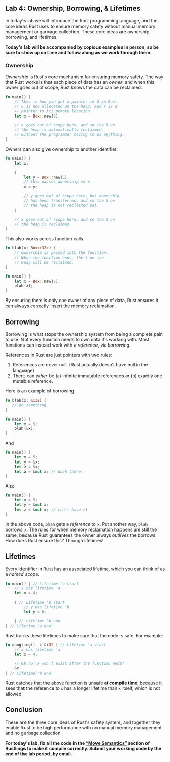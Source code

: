 ## Lab 4: Ownership, Borrowing, &amp; Lifetimes

In today's lab we will introduce the Rust programming language,
and the core ideas Rust uses to ensure memory safety without manual
memory management or garbage collection. These core ideas are
ownership, borrowing, and lifetimes.

__Today's lab will be accompanied by copious examples in person, so
be sure to show up on time and follow along as we work through them.__

### Ownership

_Ownership_ is Rust's core mechanism for ensuring memory safety.
The way that Rust works is that each piece of data has an _owner_,
and when this owner goes out of scope, Rust knows the data can be
reclaimed.

```rust
fn main() {
    // This is how you get a pointer to 5 in Rust.
    // 5 is now allocated on the heap, and x is a
    // pointer to its memory location.
    let x = Box::new(5);

    // x goes out of scope here, and so the 5 on
    // the heap is automatically reclaimed,
    // without the programmer having to do anything.
}
```

Owners can also give ownership to another identifier:

```rust
fn main() {
    let x;

    {
        let y = Box::new(5);
        // this passes ownership to x.
        x = y;

        // y goes out of scope here, but ownership
        // has been transferred, and so the 5 on
        // the heap is not reclaimed yet.
    }

    // x goes out of scope here, and so the 5 on
    // the heap is reclaimed.
}
```

This also works across function calls.

```rust
fn blah(x: Box<i32>) {
    // ownership is passed into the function.
    // When the function ends, the 5 on the
    // heap will be reclaimed.
}

fn main() {
    let x = Box::new(5);
    blah(x);
}
```

By ensuring there is only one owner of any piece of data, Rust ensures it
can always correctly insert the memory reclamation.

## Borrowing

Borrowing is what stops the ownership system from being a complete pain
to use. Not every function needs to own data it's working with. Most
functions can instead work with a _reference_, via _borrowing_.

References in Rust are just pointers with two rules:

1. References are never null. (Rust actually doesn't have null in the language)
2. There can _either_ be (a) infinite immutable references _or_ (b) exactly one mutable reference.

Here is an example of borrowing.

```rust
fn blah(x: &i32) {
   // do something...
}

fn main() {
    let x = 5;
    blah(&x);
}
```

And

```rust
fn main() {
    let x = 5;
    let y = &x;
    let z = &x;
    let a = &mut x; // Woah there!
}
```

Also

```rust
fn main() {
    let x = 5;
    let y = &mut x;
    let z = &mut x; // can't have >1
}
```

In the above code, `blah` gets a _reference_ to `x`. Put another way, `blah` borrows `x`. The rules
for when memory reclamation happens are still the same, because Rust guarantees the owner always
_outlives_ the borrows. How does Rust ensure this? Through lifetimes!

## Lifetimes

Every identifier in Rust has an associated lifetime, which you can think of as a _named scope_.

```rust
fn main() { // Lifetime 'a start
    // x has lifetime 'a
    let x = 4;

    { // Lifetime 'b start
        // y has lifetime 'b
        let y = 6;

    } // Lifetime 'b end
} // Lifetime 'a end
```

Rust tracks these lifetimes to make sure that the code is safe. For example:

```rust
fn dangling() -> &i32 { // Lifetime 'a start
    // x has lifetime 'a
    let x = 4;

    // Oh no! x won't exist after the function ends!
    &x
} // Lifetime 'a end
```

Rust catches that the above function is unsafe __at compile time__, because
it sees that the reference to `x` has a longer lifetime than `x` itself,
which is not allowed.

## Conclusion

These are the three core ideas of Rust's safety system, and together they enable
Rust to be high performance with no manual memory management and no garbage
collection.

__For today's lab, fix all the code in the [&ldquo;Move Semantics&rdquo;][move] section
of Rustlings to make it compile correctly. Submit your working code by the end
of the lab period, by email.__

[move]: https://github.com/carols10cents/rustlings#move-semantics
